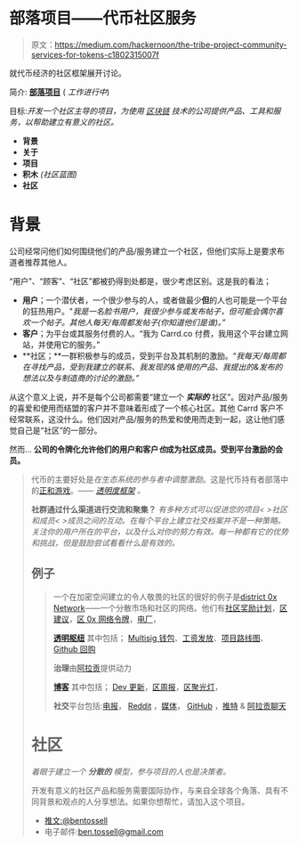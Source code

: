 # 部落项目——代币社区服务

> 原文：<https://medium.com/hackernoon/the-tribe-project-community-services-for-tokens-c1802315007f>

就代币经济的社区框架展开讨论。

简介: [**部落项目**](https://tribeproject.co/) ( *工作进行中*)

目标:*开发一个社区主导的项目，为使用* [*区块链*](https://hackernoon.com/tagged/blockchain) *技术的公司提供产品、工具和服务，以帮助建立有意义的社区。*

*   **背景**
*   **关于**
*   **项目**
*   **积木** *(社区蓝图)*
*   **社区**

# 背景

公司经常问他们如何围绕他们的产品/服务建立一个社区，但他们实际上是要求布道者推荐其他人。

“用户”、“顾客”、“社区”都被扔得到处都是，很少考虑区别。这是我的看法；

*   **用户**；一个潜伏者，一个很少参与的人，或者做最少**但**的人也可能是一个平台的狂热用户。"*我是一名脸书用户，我很少参与或发布帖子，但可能会偶尔喜欢一个帖子。其他人每天/每周都发帖子(你知道他们是谁)。”*
*   **客户**；为平台或其服务付费的人。“我为 Carrd.co 付费，我用这个平台建立网站，并使用它的服务。”
*   **社区；**一群积极参与的成员，受到平台及其机制的激励。“*我每天/每周都在寻找产品，受到我建立的联系、我发现的&使用的产品、我提出的&发布的想法以及与制造商的讨论的激励。”*

从这个意义上说，并不是每个公司都需要“建立一个 ***实际的*** 社区”。因对产品/服务的喜爱和使用而结盟的客户并不意味着形成了一个核心社区。其他 Carrd 客户不经常联系，这没什么。他们因对产品/服务的热爱和使用而走到一起，这让他们感觉自己是“社区”的一部分。

然而… **公司的令牌化允许他们的用户和客户*也*成为社区成员。受到平台激励的会员。**

> 代币的主要好处是*在生态系统的参与者中调整激励*。这是代币持有者部落中的[正和游戏](https://www.wired.com/2017/02/ai-hedge-fund-created-new-currency-make-wall-street-work-like-open-source/)。—— [*透明度框架*](https://medium.com/u/f1cb98e196bc#/) *。*
> 
> **社群通过什么渠道进行交流和聚集？** *有多种方式可以促进您的项目< >社区和成员< >成员之间的互动。在每个平台上建立社交档案并不是一种策略。关注你的用户所在的平台，以及什么对你的努力有效。每一种都有它的优势和挑战，但是鼓励尝试看看什么是有效的。*
> 
> ## 例子
> 
> > 一个在加密空间建立的令人敬畏的社区的很好的例子是[district 0x Network](https://district0x.io/)——一个分散市场和社区的网络。他们有[社区奖励计划](https://blog.district0x.io/community-reward-program-updates-1eb8f098bd5)，[区建议](https://github.com/district0x/district-proposals/blob/master/README.md)，[区 0x 网络令牌](https://github.com/district0x/district0x-network-token)，[电厂](https://blog.district0x.io/the-district0x-power-plant-eab2faabdcfa)，
> > 
> > [**透明枢纽**](https://district0x.io/transparency/) 其中包括； [Multisig 钱包](https://etherscan.io/address/0xd20e4d854c71de2428e1268167753e4c7070ae68)、[工资发放](https://docs.google.com/spreadsheets/d/1ldil3r0ZpsqBJ4eaC7ubc3k3aEW_tKZFjD28LmFG1rA/edit#gid=0)、[项目路线图](https://district0x.io/#roadmap)、 [Github 回购](https://github.com/district0x)
> > 
> > **治理**由[阿拉贡](https://aragon.one/)提供动力
> > 
> > [**博客**](https://blog.district0x.io/) 其中包括； [Dev 更新](https://blog.district0x.io/tagged/dev-updates)，[区周报](https://blog.district0x.io/tagged/district-weekly)，[区聚光灯](https://blog.district0x.io/tagged/district-spotlight)，
> > 
> > **社交**平台包括:[电报](https://t.me/district0x)， [Reddit](https://www.reddit.com/r/district0x/) ，[媒体](https://blog.district0x.io/)， [GitHub](https://github.com/district0x) ，[推特](https://twitter.com/district0x) & [阿拉贡聊天](https://aragon.chat/)
> 
> # 社区
> 
> *着眼于建立一个* ***分散的*** *模型，参与项目的人也是决策者。*
> 
> 开发有意义的社区产品和服务需要国际协作，与来自全球各个角落、具有不同背景和观点的人分享想法。如果你想帮忙，请加入这个项目。
> 
> *   [推文:@bentossell](https://twitter.com/bentossell)
> *   电子邮件:ben.tossell@gmail.com